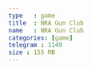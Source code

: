 ```yaml
---
type   : game
title  : NRA Gun Club
name   : NRA Gun Club
categories: [game]
telegram : 1149
size : 155 MB
---
```



